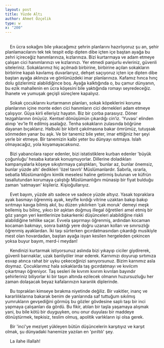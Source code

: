 ```yaml
---
layout: post
title: Yüzde Altı
author: Ahmet Özçelik
type: w
x: "200"
---
```

<br/>
&nbsp;&nbsp;&nbsp;&nbsp;En ücra sokağını bile yıkacağımız şehrin planlarını hazırlıyoruz şu an, şehir planlamacılarını tek tek tespit edip dipten dibe içten içe baştan ayağa bu zehri içireceğiz hanımlarınıza, kızlarınıza. Bizi kurtarmaya ve adam etmeye çalışan cici hanımlarınızı ve kızlarınızı. Yer etmedi panjurlu evleriniz, güvenli siteleriniz. Sokaklarımız hiç açılmadı birbirine, birbirine açılan sokakların birbirine kapalı kavlamış duvarlarıyız, dehşet saçıyoruz içten içe dipten dibe baştan ayağa aklınıza ve gönlünüzdeki imar planlarınıza. Kafamız hınca hınç dolu gözlerimiz alabildiğince boş. Ayağa kalktığında o, bu çamur dünyanın, bu ezik mahallenin en ücra köşesini bile yaktığında romayı seyredeceğiz. İhanete ve yumuşak geçişli süreçlere kapalıyız.

&nbsp;&nbsp;&nbsp;&nbsp;Sokak çocuklarını kurtarmanın planları, sokak köpeklerini koruma planlarının içine monte eden cici hanımların cici dernekleri  adam etmeye çalışıyor. Güya kirli elleriyiz hayatın. Biz bir çorba parasıyız. Döner tezgahlarının önüyüz. Kentsel dönüşümün çıkardığı cin’iz. 'Yuvası' elinden alınıp 'ev'le fit edilmiş asalağız. Tenha sokakların zulasında böğrüne dayanan bıçaklarız. Halbuki bir kibrit çakılmasına bakar ömrümüz, tutuşsak sönmeden yanar bu aşk. Ve bir tanemiz bile yeter, imar ettiğiniz her şeyi yerle bir etmeye. Bir tanemizin kalbi yeter bu dünyayı  ısıtmaya. Islah olmayacağız, yola koyamayacaksınız.

&nbsp;&nbsp;&nbsp;&nbsp;Bizi yabancılara rapor edenler, bizi istatistiklere kurban edenler 'büyük çoğunluğu’ hesaba katarak konuşmuyorlar. Dillerine doladıkları kampanyalarla köşeye sıkıştırmaya çalıştıkları, 'bunlar az, bunlar önemsiz, bunlar yüzde altı' dedikleri 'özel tavırlı' Müslümanlardır. Sabırla, ısrarla, sebatla Müslümanlığını kimlik meselesi haline getirmiş bulunan ve küfrün tasallutundan korumaya çalıştığı Müslümanlığını münasip bir fiyat bulduğu zaman 'satmayan' kişileriz. Kişioğullarıyız.

&nbsp;&nbsp;&nbsp;&nbsp;Evet bayım, yüzde altı sadece ve sadece yüzde altıyız. Yasak topraklara ayak basmayı öğrenmiş ayak, keyifle kırdığı vitrine uzaktan bakıp bakıp sırıtmayı kavga bilmiş akıl, bu düzen yıkılırken ‘çak moruk' demeyi meşk bellemiş bu bilinç, yıkıcı bir aşktan doğmuş illegal öğretileri amel etmiş bir göz yangın yeri kentlerinize bakarkenki düşünceleri alabildiğine riskli alabildiğine tehlike saçar. Evvela şaşırmayı öğrenmiş, ardından kocaman kocaman bakmayı, sonra baktığı yere doğru uzanan kolları ve sınırsızlığı öğrenmiş ayaklardan. İki taşı sürterken  gıcırdatmasından çıkardığı musikiyle mest olan hovardadan, baştan ayağa isyan kesilen hergeleden çekincen yoksa buyur bayım, merd-i meydan!

&nbsp;&nbsp;&nbsp;&nbsp;Kendinizi kurtarmak istiyorsunuz aslında bizi yıkayıp ciciler giydirerek, güvenli barınaklar, uzak banliyöler imar ederek. Karnımızı doyurup sırtımıza esvap atınca rahat bir uyku çekeceğinizi sanıyorsunuz. Bizim karnımız asla doymaz. Çocuklarımız hala sokaklarda taş gıcırdatmayı ve kıvılcım çıkartmayı öğreniyor. Taş sesleri ile kıvrım kıvrım kıvrılan bayındır şehirleriniz biliyorlar ki bir taşın altında ezilecek olmanın huzursuzluğu her zaman dolaşacak beyaz kafalarınızın karanlık diplerinde.

&nbsp;&nbsp;&nbsp;&nbsp;Bu toprakları kimseye bırakma niyetinde değiliz. Bir vakitler, inanç ve kararlılıklarına bakarak benim de yanlarında saf tuttuğum sıkılmış yumrukların gevşediğini görmüş bu gözler gövdesine saplı taşı bir inci yapmaya çalışanları da gördü. Bu fikir, atılan bir taşla yaşamaya alışmak yani, bu bile kötü bir duyguyken, onu onur duyulası bir maddeye dönüştürmek, tepkisiz, teslim olmuş, apolitik varlıkların işi olsa gerek.

&nbsp;&nbsp;&nbsp;&nbsp;Bir 'inci'ye meziyet yükleyen bütün düşüncelerin karşıtıyız ve karşıt olmak, şu dünyadaki hanemize yazılan en 'pırıltılı' şey.

&nbsp;&nbsp;&nbsp;&nbsp;La ilahe illallah!
